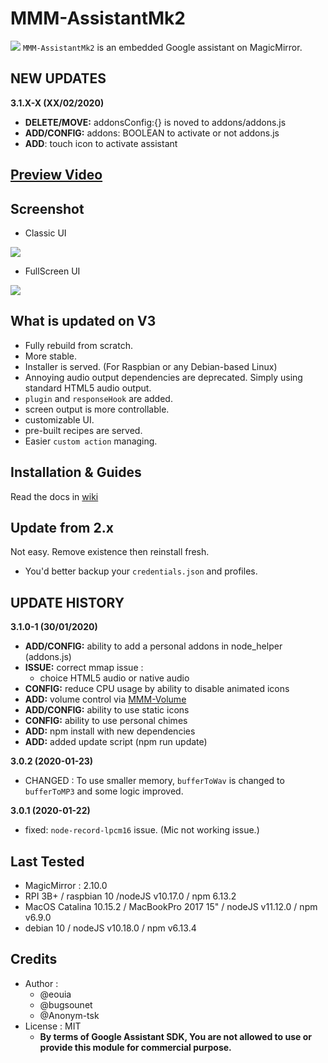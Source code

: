 # MMM-AssistantMk2
![](https://raw.githubusercontent.com/eouia/MMM-AssistantMk2/master/resources/AMk2_Big.png)
`MMM-AssistantMk2` is an embedded Google assistant on MagicMirror.

## NEW UPDATES
**3.1.X-X (XX/02/2020)**
 * **DELETE/MOVE:** addonsConfig:{} is noved to addons/addons.js
 * **ADD/CONFIG:** addons: BOOLEAN to activate or not addons.js
 * **ADD**: touch icon to activate assistant


## [**Preview Video**](https://youtu.be/e7Xg95mL8JE)

## Screenshot
- Classic UI

![](https://raw.githubusercontent.com/eouia/MMM-AssistantMk2/master/resources/previewUI.jpg)

- FullScreen UI

![](https://raw.githubusercontent.com/eouia/MMM-AssistantMk2/master/resources/previewFS.jpg)

## What is updated on V3
- Fully rebuild from scratch.
- More stable.
- Installer is served. (For Raspbian or any Debian-based Linux)
- Annoying audio output dependencies are deprecated. Simply using standard HTML5 audio output.
- `plugin` and `responseHook` are added.
- screen output is more controllable.
- customizable UI.
- pre-built recipes are served.
- Easier `custom action` managing.

## Installation & Guides
Read the docs in [wiki](https://github.com/eouia/MMM-AssistantMk2/wiki)

## Update from 2.x
Not easy. Remove existence then reinstall fresh.
- You'd better backup your `credentials.json` and profiles.

## UPDATE HISTORY

**3.1.0-1 (30/01/2020)**
  * **ADD/CONFIG:** ability to add a personal addons in node_helper (addons.js)
  * **ISSUE:** correct mmap issue :
    * choice HTML5 audio or native audio
  * **CONFIG:** reduce CPU usage by ability to disable animated icons
  * **ADD:** volume control via [MMM-Volume](https://github.com/eouia/MMM-Volume)
  * **ADD/CONFIG:** ability to use static icons
  * **CONFIG:** ability to use personal chimes
  * **ADD:** npm install with new dependencies
  * **ADD:** added update script (npm run update)

**3.0.2 (2020-01-23)**
- CHANGED : To use smaller memory, `bufferToWav` is changed to `bufferToMP3` and some logic improved.

**3.0.1 (2020-01-22)**
- fixed: `node-record-lpcm16` issue. (Mic not working issue.)


## Last Tested
- MagicMirror : 2.10.0
- RPI 3B+ / raspbian 10 /nodeJS v10.17.0 / npm 6.13.2
- MacOS Catalina 10.15.2 / MacBookPro 2017 15" / nodeJS v11.12.0 / npm v6.9.0
- debian 10 / nodeJS v10.18.0 / npm v6.13.4




## Credits
- Author :
  - @eouia
  - @bugsounet
  - @Anonym-tsk
- License : MIT
  - **By terms of Google Assistant SDK, You are not allowed to use or provide this module for commercial purpose.**
